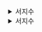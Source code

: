 <details>
<summary>서지수</summary>

## 작업 내용
### 헤더, 푸터
  - 각 페이지에 맞게 사용할 수 있도록 컴포넌트화
### 장바구니
  - 장바구니 조회
  - 장바구니에 담긴 상품 데이터 (이미지, 상품명, 옵션 등)에 따른 상품별 구매 금액, 전체
  주문 합계 금액 등을 화면에 출력
  - 지난 체크인 날짜, 재고 없음으로 인한 예약 마감 상품 표시
  - 장바구니 개별 삭제 기능 구현
  - 장바구니 체크 박스를 통해 삭제 기능 구현
  - 예약 불가 상품 삭제 기능 구현
  - 예약 마감 상품을 제외한 전체 선택 / 해제 기능 구현
  - 체크 박스를 통해 결제할 상품을 선택/제외 기능 구현
  - 장바구니에서 주문하기 버튼 클릭 시, 예약(주문) 페이지로 이동

|     헤더    |     장바구니 개별, 선택 삭제     |
| :----------------------------------------: | :--------------------------------: |
|![헤더g](https://github.com/jseo9732/STAYINN/assets/79249376/cec64151-a5bd-438e-a4b2-a8e4415d70d2) | ![삭제g](https://github.com/jseo9732/STAYINN/assets/79249376/7a04ebe1-c2a8-44cd-abfb-2be96e261465)|

|    예약 불가 장바구니 삭제    |    전체 선택, 선택 항목 예약      |
| :--------------------------------------------------: | :-------------------------------------------------: |
|![예약 마감 삭제g](https://github.com/jseo9732/STAYINN/assets/79249376/93464135-a7fd-430e-8297-80658554bff7) | ![예약하기g](https://github.com/jseo9732/STAYINN/assets/79249376/ac235716-94b4-406d-a85e-01265677519b) |

## 💥 트러블 슈팅
- 필요한 위치에서만 푸터 표시
  NextJS 서버에서 푸터가 필요한 페이지인지 구분한 뒤에 렌더링이 되기 전에 푸터 유무를 판단하여 보여 주고 싶었는데 서버 컴포넌트의 header, cookie (from next/header)를 사용하여 정보를 받아와도 페이지를 판단할 수 있는 원하는 값을 찾을 수 없었다. 프로젝트 기한 때문에 필요한 페이지마다 푸터를 넣어주는 방식으로 임시 해결했지만 서버 컴포넌트와 클라이언트 컴포넌트의 차이에 대해서 공부할 수 있었다. 이후 리펙토링 과정에서 아쉬웠던 부분을 개선해보려고 한다.
    
- 장바구니 선택
  장바구니에 예약 불가(체크인 날짜가 지났거나 예약 가능한 방의 수가 없는 경우) 항목은 체크가 불가능하게 처리, 전체 선택, 필요한 항목만 선택 후 삭제, 개별 삭제 등 고려해야할 경우의 수가 많아 많은 어려움이 있었다.
    - Strict 모드로 인한 전체 선택 배열에 같은 아이템이 들어가 실제 선택한 수의 2배가 선택 처리되는 이슈
    - 첫 렌더링 시 전체 선택이 될 때 각 checkbox의 onChange가 개별적으로 인식되지 않아 각 항목이 체크가 되었을 때 그에 따른 배열 값을 바꿔줘야하는 이슈
- 이 외에도 많은 이슈가 있었지만 `useEffect`와 `useState` 를 잘 고려하여 해결하면서 다시 리액트의 라이프 사이클을 공부할 수 있었다.

## 회고
이전 토이2 프로젝트에서 익숙했던 페이지 라우터를 사용했었는데 이번 프로젝트에서 app 라우터를 사용하면서 app 라우터 개발 경험을 할 수 있었고 이전에는 고민하지 않았던 서버 컴포넌트와 클라이언트 컴포넌트에서 대해서 공부할 수 있었습니다.   
백엔드와의 협업을 통해서 많은 개발이 진행되기 전에 빠르게 데이터 형식이나 api 문서를 통일한 뒤에 작업해야지 큰 문제 발생하지 않고 문제 해결도 수월하게 할 수 있다는 것을 알게 되었고 문서화와 소통의 중요성을 알게 되었습니다.   
장바구니 기능 구현을 담당하면서 디테일한 작업들이 많아서 상태관리나 라이프 사이클을 공부할 수 있는 좋은 경험이 되었습니다. 코드의 가독성을 위해서 컴포넌트의 분리 및 컨벤션을 따르려고 노력했습니다. 팀원들과 대면으로 소통하여 원할하게 프로젝트를 마무리 할 수 있었습니다!

</details>

<details>
<summary>서지수</summary>

1. 장바구니 목록 삭제 확인 절차없이 바로 삭제되는 문제
   * 상황  
     장바구니 목록을 조회하는 페이지에서 '예약불가삭제', '선택삭제', '개별삭제' 버튼을 클릭하면 한번 더 확인하는 절차없이 바로 삭제되는 상황
   * 문제  
     장바구니에 추가한 항목이 확인 절차없이 바로 삭제된다면 사용자 경험이 떨어지는 것으로 판단
   * 해결  
     삭제를 확인하는 모달을 만들어서 바로 삭제되어 사용자 경험을 개선
   * 코드  
     ```js
     'use client';

      import { useEffect } from 'react';
      
      interface Props {
        title?: string;
        content?: string;
        cancel?: string;
        onCancelClick: VoidFunction;
        confirm?: string;
        onConfirmClick: VoidFunction;
      }
      
      const Modal = ({
        title = '삭제하시겠어요?',
        content,
        cancel = '아니요',
        onCancelClick,
        confirm = '삭제하기',
        onConfirmClick,
      }: Props) => {
        useEffect(() => {
          document.body.style.overflow = 'hidden';
          return () => {
            document.body.style.overflow = 'unset';
          };
        }, []);
      
        return (
          <div className='fixed left-0 top-0 z-50 flex h-screen w-screen items-center justify-center bg-[rgba(0,0,0,0.5)]'>
            <div className='w-[18.5rem] rounded-2xl bg-white px-4 pb-2 pt-8'>
              <div className='mx-1 mb-4 text-center text-base font-bold text-black'>
                {title}
              </div>
              <div className='text-gray1 mx-1 mb-5 text-center text-sm'>
                {content}
              </div>
              <div className='flex items-center justify-center text-base'>
                <button
                  className='text-gray1 mx-1 h-10 w-full flex-1'
                  onClick={onCancelClick}
                >
                  {cancel}
                </button>
                <button
                  className='text-blue mx-1 h-10 flex-1 font-bold'
                  onClick={onConfirmClick}
                >
                  {confirm}
                </button>
              </div>
            </div>
          </div>
        );
      };
      
      export default Modal;
     ```
     ```js
     const DeleteButton = ({ cartId }: Props) => {
     const [isShowModal, setIsShowModal] = useState(false);
    
     return (
         <>
           <button
             type='button'
             aria-label='장바구니 삭제'
             onClick={() => setIsShowModal(true)}
           >
             <HiMiniXMark className='text-gray1' />
           </button>
           {isShowModal && (
             <Modal
               content='선택하신 상품이 삭제됩니다'
               onCancelClick={() => setIsShowModal(false)}
               onConfirmClick={deleteCartItem}
             />
           )}
          {isShowToast && <Toast message={isShowToast} />}
        </>
       );
     };
      
     export default DeleteButton;
     ```
     삭제 버튼을 클릭하면 모달을 표시해주고 항목을 삭제할지 한번 더 확인하는 절차를 거치도록 개선
   
2. api로 받아온 데이터를 사용하는 코드에 맞도록 전처리하는 코드가 길어 파일에 너무 많은 코드를 보유하고 있는 문제
   * 상황  
     api로 받아온 장바구니 데이터가 화면에 보여줘야하는 형식과 차이가 있어 전처리를 해주어야하는데 그 코드가 너무 길어 한 파일에 너무 많은 내용을 가지고 있는 상황
   * 문제  
     한 파일에 너무 많은 코드를 가지고 있어서 코드 가독성이 떨어지고 유지보수가 쉽지 않은 문제
   * 해결  
     데이터를 전처리하는 코드를 커스텀훅으로 분리
   * 코드  
     ```js
      import { useEffect, useState } from 'react';
      
      import type { CartItemInfo, PreppedCartProduct } from '@/@types/cart.types';
      
      const useCartList = (apiCartList: CartItemInfo[]) => {
        const [preppedProductList, setPreppedProductList] = useState<
          PreppedCartProduct[]
        >([]);
      
        useEffect(() => {
          setPreppedProductList([]);
      
          apiCartList.map((item) => {
            setPreppedProductList((prevPreppedProductList) => {
              const existingIndex = prevPreppedProductList.findIndex(
                (prevPreppedProductItem) =>
                  prevPreppedProductItem.productId === item.product.productId
              );
      
              // 배열 안에 숙소가 존재하면
              if (existingIndex !== -1) {
                return prevPreppedProductList.map((prevPreppedProductItem, index) => {
                  // 숙소 안에 방만 추가
                  if (index === existingIndex) {
                    return {
                      ...prevPreppedProductItem,
                      cartRoomList: [
                        ...prevPreppedProductItem.cartRoomList,
                        {
                          id: item.id,
                          roomId: item.product.roomId,
                          imageUrl: item.product.imageUrl,
                          roomName: item.product.roomName,
                          baseGuestCount: item.product.baseGuestCount,
                          maxGuestCount: item.product.maxGuestCount,
                          price: item.product.price,
                          checkInTime: item.product.checkInTime,
                          checkOutTime: item.product.checkOutTime,
                          stock: item.product.stock,
                          checkInDate: item.checkInDate,
                          checkOutDate: item.checkOutDate,
                          numberOfNights: item.numberOfNights,
                          guestCount: item.product.guestCount,
                        },
                      ],
                    };
                  }
                  return prevPreppedProductItem;
                });
              }
      
              // 존재하지 않으면 숙소 및 방 추가
              return [
                ...prevPreppedProductList,
                {
                  productId: item.product.productId,
                  productName: item.product.productName,
                  address: item.product.address,
                  cartRoomList: [
                    {
                      id: item.id,
                      roomId: item.product.roomId,
                      imageUrl: item.product.imageUrl,
                      roomName: item.product.roomName,
                      baseGuestCount: item.product.baseGuestCount,
                      maxGuestCount: item.product.maxGuestCount,
                      price: item.product.price,
                      checkInTime: item.product.checkInTime,
                      checkOutTime: item.product.checkOutTime,
                      stock: item.product.stock,
                      checkInDate: item.checkInDate,
                      checkOutDate: item.checkOutDate,
                      numberOfNights: item.numberOfNights,
                      guestCount: item.product.guestCount,
                    },
                  ],
                },
              ];
            });
          });
        }, [apiCartList]);
      
        return preppedProductList;
      };
      
      export default useCartList;
     ```

</details>
